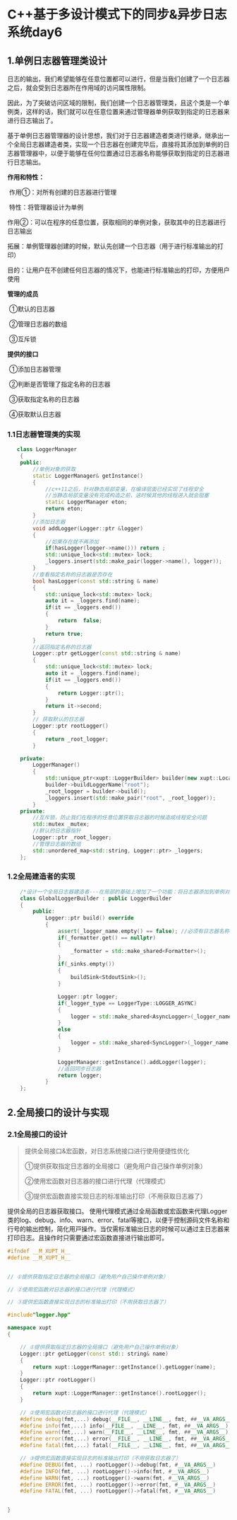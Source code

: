 # C++基于多设计模式下的同步&异步日志系统day6

## 1.单例日志器管理类设计

⽇志的输出，我们希望能够在任意位置都可以进⾏，但是当我们创建了⼀个⽇志器之后，就会受到⽇志器所在作⽤域的访问属性限制。

因此，为了突破访问区域的限制，我们创建⼀个⽇志器管理类，且这个类是⼀个单例类，这样的话，我们就可以在任意位置来通过管理器单例获取到指定的⽇志器来进⾏⽇志输出了。

基于单例⽇志器管理器的设计思想，我们对于⽇志器建造者类进⾏继承，继承出⼀个全局⽇志器建造者类，实现⼀个⽇志器在创建完毕后，直接将其添加到单例的⽇志器管理器中，以便于能够在任何位置通过⽇志器名称能够获取到指定的⽇志器进⾏⽇志输出。

**作用和特性：**

​	作用①：对所有创建的日志器进行管理

​	特性：将管理器设计为单例

​	作用②：可以在程序的任意位置，获取相同的单例对象，获取其中的日志器进行日志输出

拓展：单例管理器创建的时候，默认先创建一个日志器（用于进行标准输出的打印）

目的：让用户在不创建任何日志器的情况下，也能进行标准输出的打印，方便用户使用

**管理的成员**

​	①默认的日志器

​	②管理日志器的数组

​	③互斥锁

**提供的接口**

​	①添加日志器管理

​	②判断是否管理了指定名称的日志器

​	③获取指定名称的日志器

​	④获取默认日志器

### 1.1日志器管理类的实现

```cpp
   class LoggerManager
    {
    public:
        //单例对象的获取
        static LoggerManager& getInstance()
        {
            //c++11之后，针对静态局部变量，在编译层面已经实现了线程安全
            //当静态局部变量没有完成构造之前，这时候其他的线程进入就会阻塞
            static LoggerManager eton;
            return eton;
        }
        //添加日志器
        void addLogger(Logger::ptr &logger)
        {
            //如果存在就不再添加
            if(hasLogger(logger->name())) return ;
            std::unique_lock<std::mutex> lock;
            _loggers.insert(std::make_pair(logger->name(), logger));
        }
        //查看指定名称的日志器是否存在
        bool hasLogger(const std::string & name)
        {
            std::unique_lock<std::mutex> lock;
            auto it = _loggers.find(name);
            if(it == _loggers.end())
            {
                return  false;
            }
            return true;
        }
        //返回指定名称的日志器
        Logger::ptr getLogger(const std::string & name)
        {
            std::unique_lock<std::mutex> lock;
            auto it = _loggers.find(name);
            if(it == _loggers.end())
            {
                return Logger::ptr();
            }
            return it->second;            
        }
        // 获取默认的日志器
        Logger::ptr rootLogger()
        {
            return _root_logger;
        }

    private:
        LoggerManager()
        {
            std::unique_ptr<xupt::LoggerBuilder> builder(new xupt::LocalLoggerBuilder());
            builder->buildLoggerName("root");
            _root_logger = builder->build();
            _loggers.insert(std::make_pair("root", _root_logger));
        }
    private:
        //互斥锁，防止我们在程序的任意位置获取日志器的时候造成线程安全问题
        std::mutex _mutex;
        //默认的日志器指针
        Logger::ptr _root_logger;
        //管理日志器的数组
        std::unordered_map<std::string, Logger::ptr> _loggers;
    };

```

### 1.2全局建造者的实现

```cpp
    /*设计一个全局日志器建造者---在局部的基础上增加了一个功能：将日志器添加到单例对象中*/
    class GlobalLoggerBuilder : public LoggerBuilder
    {
        public:
            Logger::ptr build() override
            {
                assert(_logger_name.empty() == false); //必须有日志器名称
                if(_formatter.get() == nullptr)
                {
                    _formatter = std::make_shared<Formatter>();
                }
                if(_sinks.empty())
                {
                    buildSink<StdoutSink>();
                }

                Logger::ptr logger;
                if(_logger_type == LoggerType::LOGGER_ASYNC)
                {
                    logger = std::make_shared<AsyncLogger>(_logger_name, _limit_level, _formatter, _sinks);
                }
                else 
                {
                    logger = std::make_shared<SyncLogger>(_logger_name, _limit_level, _formatter, _sinks);
                }

                LoggerManager::getInstance().addLogger(logger);
                //返回同步日志器
                return logger;
            }
    };  

```

## 2.全局接口的设计与实现

### 2.1全局接口的设计

> 提供全局接口&宏函数，对日志系统接口进行使用便捷性优化
>
> ①提供获取指定日志器的全局接口（避免用户自己操作单例对象）
>
> ②使用宏函数对日志器的接口进行代理（代理模式）
>
> ③提供宏函数直接实现日志的标准输出打印（不用获取日志器了）

提供全局的⽇志器获取接⼝。
使⽤代理模式通过全局函数或宏函数来代理Logger类的log、debug、info、warn、error、fatal等接⼝，以便于控制源码⽂件名称和⾏号的输出控制，简化⽤⼾操作。当仅需标准输出⽇志的时候可以通过主⽇志器来打印⽇志。且操作时只需要通过宏函数直接进⾏输出即可。 

```cpp
#ifndef __M_XUPT_H__
#define __M_XUPT_H__


// ①提供获取指定日志器的全局接口（避免用户自己操作单例对象）

// ②使用宏函数对日志器的接口进行代理（代理模式）

// ③提供宏函数直接实现日志的标准输出打印（不用获取日志器了）

#include"logger.hpp"

namespace xupt
{

    // ①提供获取指定日志器的全局接口（避免用户自己操作单例对象）
    Logger::ptr getLogger(const std:: string& name)
    {
        return xupt::LoggerManager::getInstance().getLogger(name);
    }
    Logger::ptr rootLogger()
    {
        return xupt::LoggerManager::getInstance().rootLogger();
    }

    // ②使用宏函数对日志器的接口进行代理（代理模式）
    #define debug(fmt,...) debug(__FILE__, __LINE__, fmt, ##__VA_ARGS__);
    #define info(fmt,...) info(__FILE__, __LINE__, fmt, ##__VA_ARGS__);
    #define warn(fmt,...) warn(__FILE__, __LINE__, fmt, ##__VA_ARGS__);
    #define error(fmt,...) error(__FILE__, __LINE__, fmt, ##__VA_ARGS__);
    #define fatal(fmt,...) fatal(__FILE__, __LINE__, fmt, ##__VA_ARGS__);

    // ③提供宏函数直接实现日志的标准输出打印（不用获取日志器了）
    #define DEBUG(fmt, ...) rootLogger()->debug(fmt, #__VA_ARGS__)
    #define INFO(fmt, ...) rootLogger()->info(fmt, #__VA_ARGS__)
    #define WARN(fmt, ...) rootLogger()->warn(fmt, #__VA_ARGS__)
    #define ERROR(fmt, ...) rootLogger()->error(fmt, #__VA_ARGS__)
    #define FATAL(fmt, ...) rootLogger()->fatal(fmt, #__VA_ARGS__)


}


```

